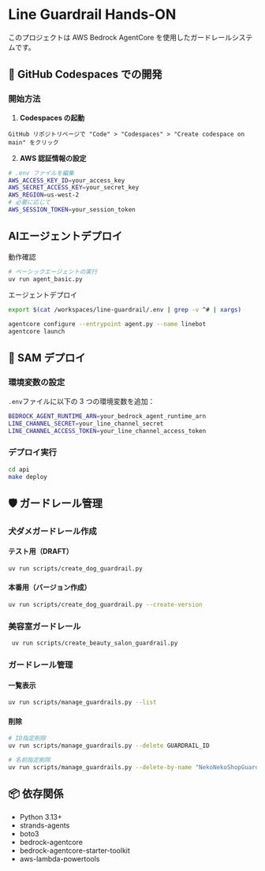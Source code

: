# Line Guardrail Hands-ON

このプロジェクトは AWS Bedrock AgentCore を使用したガードレールシステムです。

## 🚀 GitHub Codespaces での開発

### 開始方法

1. **Codespaces の起動**

```
GitHub リポジトリページで "Code" > "Codespaces" > "Create codespace on main" をクリック
```

2. **AWS 認証情報の設定**
```bash
# .env ファイルを編集
AWS_ACCESS_KEY_ID=your_access_key
AWS_SECRET_ACCESS_KEY=your_secret_key
AWS_REGION=us-west-2
# 必要に応じて
AWS_SESSION_TOKEN=your_session_token
```

## AIエージェントデプロイ

動作確認

```bash
# ベーシックエージェントの実行
uv run agent_basic.py
```
エージェントデプロイ

```bash
export $(cat /workspaces/line-guardrail/.env | grep -v ^# | xargs)

agentcore configure --entrypoint agent.py --name linebot
agentcore launch
```

## 🚀 SAM デプロイ

### 環境変数の設定

`.env`ファイルに以下の 3 つの環境変数を追加：

```bash
BEDROCK_AGENT_RUNTIME_ARN=your_bedrock_agent_runtime_arn
LINE_CHANNEL_SECRET=your_line_channel_secret
LINE_CHANNEL_ACCESS_TOKEN=your_line_channel_access_token
```

### デプロイ実行

```bash
cd api
make deploy
```

## 🛡️ ガードレール管理

### 犬ダメガードレール作成

#### テスト用（DRAFT）

```bash
uv run scripts/create_dog_guardrail.py
```

#### 本番用（バージョン作成）

```bash
uv run scripts/create_dog_guardrail.py --create-version
```

### 美容室ガードレール

```bash
 uv run scripts/create_beauty_salon_guardrail.py
```

### ガードレール管理

#### 一覧表示

```bash
uv run scripts/manage_guardrails.py --list
```

#### 削除

```bash
# ID指定削除
uv run scripts/manage_guardrails.py --delete GUARDRAIL_ID

# 名前指定削除
uv run scripts/manage_guardrails.py --delete-by-name "NekoNekoShopGuardrail"
```

## 📦 依存関係

- Python 3.13+
- strands-agents
- boto3
- bedrock-agentcore
- bedrock-agentcore-starter-toolkit
- aws-lambda-powertools
